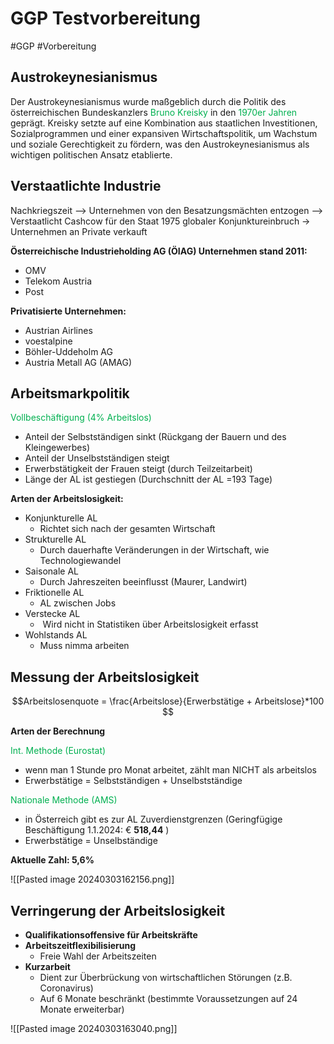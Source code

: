 # GGP Testvorbereitung
#GGP #Vorbereitung 

## Austrokeynesianismus

Der Austrokeynesianismus wurde maßgeblich durch die Politik des österreichischen Bundeskanzlers <span style="color:#00b050">Bruno Kreisky</span> in den <span style="color:#00b050">1970er Jahren</span> geprägt. Kreisky setzte auf eine Kombination aus staatlichen Investitionen, Sozialprogrammen und einer expansiven Wirtschaftspolitik, um Wachstum und soziale Gerechtigkeit zu fördern, was den Austrokeynesianismus als wichtigen politischen Ansatz etablierte.

## Verstaatlichte Industrie

Nachkriegszeit --> Unternehmen von den Besatzungsmächten entzogen --> Verstaatlicht
Cashcow für den Staat
1975 globaler Konjunktureinbruch -> Unternehmen an Private verkauft

**Österreichische Industrieholding AG (ÖIAG) Unternehmen stand 2011:**
- OMV
- Telekom Austria
- Post

**Privatisierte Unternehmen:**
- Austrian Airlines
- voestalpine
- Böhler-Uddeholm AG
- Austria Metall AG (AMAG)


## Arbeitsmarkpolitik

<span style="color:#00b050">Vollbeschäftigung (4% Arbeitslos)</span>

- Anteil der Selbstständigen sinkt (Rückgang der Bauern und des Kleingewerbes)
- Anteil der Unselbstständigen steigt
- Erwerbstätigkeit der Frauen steigt (durch Teilzeitarbeit)
- Länge der AL ist gestiegen (Durchschnitt der AL =193 Tage)

**Arten der Arbeitslosigkeit:**
- Konjunkturelle AL
	- Richtet sich nach der gesamten Wirtschaft
- Strukturelle AL
	- Durch dauerhafte Veränderungen in der Wirtschaft, wie Technologiewandel
- Saisonale AL
	- Durch Jahreszeiten beeinflusst (Maurer, Landwirt)
- Friktionelle AL
	- AL zwischen Jobs
- Verstecke AL
	-  Wird nicht in Statistiken über Arbeitslosigkeit erfasst
- Wohlstands AL
	- Muss nimma arbeiten

## Messung der Arbeitslosigkeit

$$Arbeitslosenquote = \frac{Arbeitslose}{Erwerbstätige + Arbeitslose}*100 $$

**Arten der Berechnung**

<span style="color:#00b050">Int. Methode (Eurostat)</span>
- wenn man 1 Stunde pro Monat arbeitet, zählt man NICHT als arbeitslos
- Erwerbstätige = Selbstständigen + Unselbstständige

<span style="color:#00b050">Nationale Methode (AMS)</span>
- in Österreich gibt es zur AL Zuverdienstgrenzen 
  (Geringfügige Beschäftigung 1.1.2024: € **518,44**  )
- Erwerbstätige = Unselbständige

**Aktuelle Zahl: 5,6%**
  
![[Pasted image 20240303162156.png]]

## Verringerung der Arbeitslosigkeit

- **Qualifikationsoffensive für Arbeitskräfte**
- **Arbeitszeitflexibilisierung**
	- Freie Wahl der Arbeitszeiten
- **Kurzarbeit**
	- Dient zur Überbrückung von wirtschaftlichen Störungen (z.B. Coronavirus)
	- Auf 6 Monate beschränkt (bestimmte Voraussetzungen auf 24 Monate erweiterbar)

![[Pasted image 20240303163040.png]]